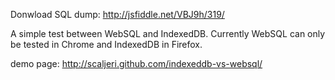 Donwload SQL dump: http://jsfiddle.net/VBJ9h/319/

A simple test between WebSQL and IndexedDB. Currently WebSQL can only be tested in Chrome and IndexedDB in Firefox.

demo page: http://scaljeri.github.com/indexeddb-vs-websql/
